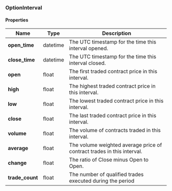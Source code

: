 

[//]: # (CLASS:OptionInterval)

[//]: # (KIND:object)

### OptionInterval

#### Properties

[//]: # (START_DEFINITION)

Name | Type | Description
------------ | ------------- | -------------
**open_time** | datetime | The UTC timestamp for the time this interval opened. &nbsp;
**close_time** | datetime | The UTC timestamp for the time this interval closed. &nbsp;
**open** | float | The first traded contract price in this interval. &nbsp;
**high** | float | The highest traded contract price in this interval. &nbsp;
**low** | float | The lowest traded contract price in this interval. &nbsp;
**close** | float | The last traded contract price in this interval. &nbsp;
**volume** | float | The volume of contracts traded in this interval. &nbsp;
**average** | float | The volume weighted average price of contract trades in this interval. &nbsp;
**change** | float | The ratio of Close minus Open to Open. &nbsp;
**trade_count** | float | The number of qualified trades executed during the period &nbsp;

[//]: # (END_DEFINITION)




